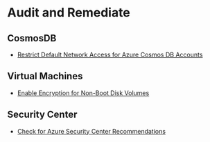 # Audit and Remediate



## CosmosDB 
- [Restrict Default Network Access for Azure Cosmos DB Accounts](/RestrictDefaultNetworkAccessforAzureCosmosDBAccounts.md)


## Virtual Machines
- [Enable Encryption for Non-Boot Disk Volumes](/EnableEncryptionforNon-BootDiskVolumes.md)


## Security Center
- [Check for Azure Security Center Recommendations](/CheckForAzureSecurityCenterRecommendations.md)


